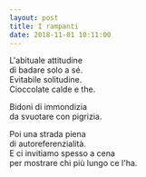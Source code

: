 ```yaml
---
layout: post
title: I rampanti
date: 2018-11-01 10:11:00
---
```


L'abituale attitudine   
di badare solo a sé.  
Evitabile solitudine.  
Cioccolate calde e the.  
  
Bidoni di immondizia  
da svuotare con pigrizia.  
  
Poi una strada piena  
di autoreferenzialità.  
E ci invitiamo spesso a cena  
per mostrare chi più lungo ce l'ha.  
